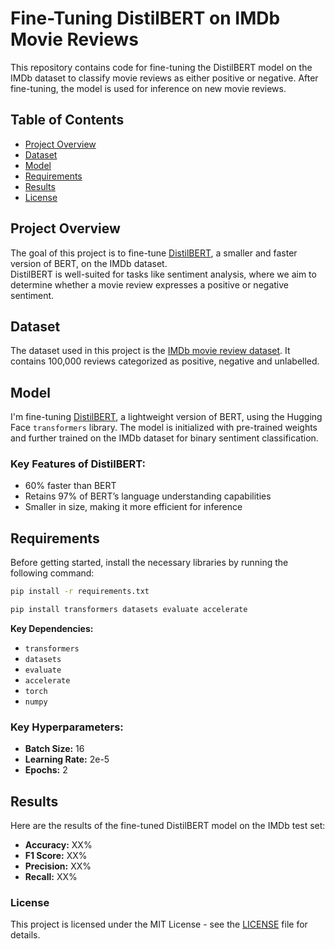 # Fine-Tuning DistilBERT on IMDb Movie Reviews

This repository contains code for fine-tuning the DistilBERT model on the IMDb dataset to classify movie reviews as either positive or negative. 
After fine-tuning, the model is used for inference on new movie reviews.

## Table of Contents
- [Project Overview](#project-overview)
- [Dataset](#dataset)
- [Model](#model)
- [Requirements](#requirements)
- [Results](#results)
- [License](#license)

## Project Overview

The goal of this project is to fine-tune [DistilBERT](https://arxiv.org/abs/1910.01108), a smaller and faster version of BERT, on the IMDb dataset.<br>
DistilBERT is well-suited for tasks like sentiment analysis, where we aim to determine whether a movie review expresses a positive or negative sentiment.<br>

## Dataset

The dataset used in this project is the [IMDb movie review dataset](https://ai.stanford.edu/~amaas/data/sentiment/). It contains 100,000 reviews categorized as positive, negative and unlabelled.

## Model

I'm fine-tuning [DistilBERT](https://huggingface.co/distilbert-base-uncased), a lightweight version of BERT, using the Hugging Face `transformers` library. The model is initialized with pre-trained weights and further trained on the IMDb dataset for binary sentiment classification.

### Key Features of DistilBERT:
- 60% faster than BERT
- Retains 97% of BERT’s language understanding capabilities
- Smaller in size, making it more efficient for inference

## Requirements

Before getting started, install the necessary libraries by running the following command:

```bash
pip install -r requirements.txt
```

```bash
pip install transformers datasets evaluate accelerate
```
**Key Dependencies:**
- `transformers`
- `datasets`
- `evaluate`
- `accelerate`
- `torch`
- `numpy`

### Key Hyperparameters:
- **Batch Size:** 16
- **Learning Rate:** 2e-5
- **Epochs:** 2

## Results

Here are the results of the fine-tuned DistilBERT model on the IMDb test set:

- **Accuracy:** XX%
- **F1 Score:** XX%
- **Precision:** XX%
- **Recall:** XX%

### License

This project is licensed under the MIT License - see the [LICENSE](LICENSE) file for details.
